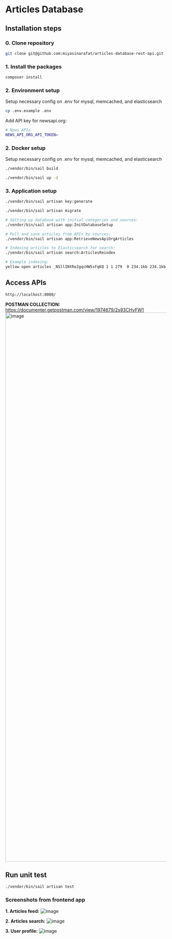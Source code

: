 # Articles Database

## Installation steps

### 0. Clone repository
```bash
git clone git@github.com:miyasinarafat/articles-database-rest-api.git
```

### 1. Install the packages
```bash
composer install
```

### 2. Environment setup
Setup necessary config on .env for mysql, memcached, and elasticsearch
```bash
cp .env.example .env
```

Add API key for newsapi.org:
```bash
# News APIs
NEWS_API_ORG_API_TOKEN=
```

### 2. Docker setup
Setup necessary config on .env for mysql, memcached, and elasticsearch
```bash
./vendor/bin/sail build
```
```bash
./vendor/bin/sail up -d
```

### 3. Application setup

```bash
./vendor/bin/sail artisan key:generate
```

```bash
./vendor/bin/sail artisan migrate
```

```bash
# Setting up database with initial categories and sources:
./vendor/bin/sail artisan app:InitDatabaseSetup
```

```bash
# Pull and save articles from APIs by sources:
./vendor/bin/sail artisan app:RetrieveNewsApiOrgArticles
```

```bash
# Indexing articles to Elasticsearch for search:
./vendor/bin/sail artisan search:ArticlesReindex 

# Example indexing:
yellow open articles _NSllINtRe2gqcHW5sFqKQ 1 1 279  0 234.1kb 234.1kb
```

## Access APIs
```bash
http://localhost:8000/
```
**POSTMAN COLLECTION:** https://documenter.getpostman.com/view/1974679/2s93CHvFW1
<img width="1715" alt="image" src="https://user-images.githubusercontent.com/16781160/219980611-e1008edb-e38e-4094-9a9c-4c863d30767f.png">


## Run unit test
```bash
./vendor/bin/sail artisan test
```

[//]: # (![image]&#40;https://user-images.githubusercontent.com/16781160/218310103-7a63602b-1936-4716-bebf-4fc81a48287e.png&#41;)

### Screenshots from frontend app
**1. Articles feed:**
![image](https://user-images.githubusercontent.com/16781160/219980729-9ef0a3cc-82b1-40da-879f-3a01f377122d.png)

**2. Articles search:**
![image](https://user-images.githubusercontent.com/16781160/219980904-b2800c3b-7dc2-4f39-b7e6-afdf6393dd51.png)

**3. User profile:**
![image](https://user-images.githubusercontent.com/16781160/219981527-cff5781e-97f2-4a1e-ab75-68e9ccf74893.png)
